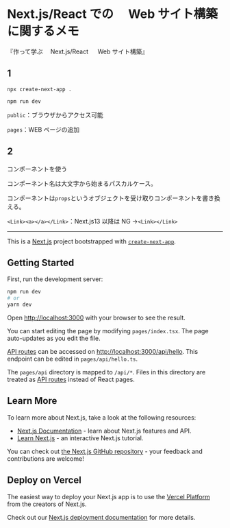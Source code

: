 # Next.js/React での　 Web サイト構築に関するメモ

『作って学ぶ　 Next.js/React 　 Web サイト構築』

## 1

`npx create-next-app .`

`npm run dev`

`public`：ブラウザからアクセス可能

`pages`：WEB ページの追加

## 2

コンポーネントを使う

コンポーネント名は大文字から始まるパスカルケース。

コンポーネントは`props`というオブジェクトを受け取りコンポーネントを書き換える。

`<Link><a></a></Link>`：Next.js13 以降は NG
→`<Link></Link>`

---

This is a [Next.js](https://nextjs.org/) project bootstrapped with [`create-next-app`](https://github.com/vercel/next.js/tree/canary/packages/create-next-app).

## Getting Started

First, run the development server:

```bash
npm run dev
# or
yarn dev
```

Open [http://localhost:3000](http://localhost:3000) with your browser to see the result.

You can start editing the page by modifying `pages/index.tsx`. The page auto-updates as you edit the file.

[API routes](https://nextjs.org/docs/api-routes/introduction) can be accessed on [http://localhost:3000/api/hello](http://localhost:3000/api/hello). This endpoint can be edited in `pages/api/hello.ts`.

The `pages/api` directory is mapped to `/api/*`. Files in this directory are treated as [API routes](https://nextjs.org/docs/api-routes/introduction) instead of React pages.

## Learn More

To learn more about Next.js, take a look at the following resources:

- [Next.js Documentation](https://nextjs.org/docs) - learn about Next.js features and API.
- [Learn Next.js](https://nextjs.org/learn) - an interactive Next.js tutorial.

You can check out [the Next.js GitHub repository](https://github.com/vercel/next.js/) - your feedback and contributions are welcome!

## Deploy on Vercel

The easiest way to deploy your Next.js app is to use the [Vercel Platform](https://vercel.com/new?utm_medium=default-template&filter=next.js&utm_source=create-next-app&utm_campaign=create-next-app-readme) from the creators of Next.js.

Check out our [Next.js deployment documentation](https://nextjs.org/docs/deployment) for more details.
